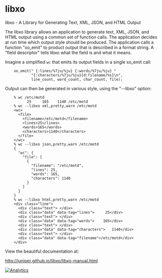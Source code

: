 libxo
=====

libxo - A Library for Generating Text, XML, JSON, and HTML Output

The libxo library allows an application to generate text, XML, JSON,
and HTML output using a common set of function calls.  The application
decides at run time which output style should be produced.  The
application calls a function "xo_emit" to product output that is
described in a format string.  A "field descriptor" tells libxo what
the field is and what it means.

Imagine a simplified ``wc`` that emits its output fields in a single
xo_emit call:

```
    xo_emit(" {:lines/%7ju/%ju} {:words/%7ju/%ju} "
            "{:characters/%7ju/%ju}{d:filename/%s}\n",
            line_count, word_count, char_count, file);
```

Output can then be generated in various style, using the "--libxo"
option: 

```
    % wc /etc/motd
          25     165    1140 /etc/motd
    % wc --libxo xml,pretty,warn /etc/motd
    <wc>
      <file>
        <filename>/etc/motd</filename>
        <lines>25</lines>
        <words>165</words>
        <characters>1140</characters>
      </file>
    </wc>
    % wc --libxo json,pretty,warn /etc/motd
    {
      "wc": {
        "file": [
          {
            "filename": "/etc/motd",
            "lines": 25,
            "words": 165,
            "characters": 1140
          }
        ]
      }
    }
    % wc --libxo html,pretty,warn /etc/motd
    <div class="line">
      <div class="text"> </div>
      <div class="data" data-tag="lines">     25</div>
      <div class="text"> </div>
      <div class="data" data-tag="words">    165</div>
      <div class="text"> </div>
      <div class="data" data-tag="characters">   1140</div>
      <div class="text"> </div>
      <div class="data" data-tag="filename">/etc/motd</div>
    </div>
```

View the beautiful documentation at:

http://juniper.github.io/libxo/libxo-manual.html

[![Analytics](https://ga-beacon.appspot.com/UA-56056421-1/Juniper/libxo/Readme)](https://github.com/Juniper/libxo)
